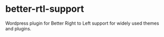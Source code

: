 # better-rtl-support
Wordpress plugin for Better Right to Left support for widely used themes and plugins.
